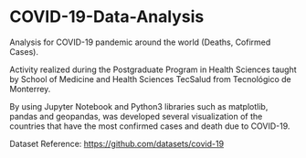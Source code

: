 # COVID-19-Data-Analysis
Analysis for COVID-19 pandemic around the world (Deaths, Cofirmed Cases).

Activity realized during the Postgraduate Program in Health Sciences taught by School of Medicine and Health Sciences TecSalud from Tecnológico de Monterrey.

By using Jupyter Notebook and Python3 libraries such as matplotlib, pandas and geopandas, was developed several visualization of the countries that have the most confirmed cases and death due to COVID-19. 

Dataset Reference:
https://github.com/datasets/covid-19
